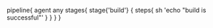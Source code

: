 pipeline{
   agent any 
       stages{
           stage{'build'} {
                steps{
                  sh 'echo "build is successful"'
                  }
                }
             }
         }
      
